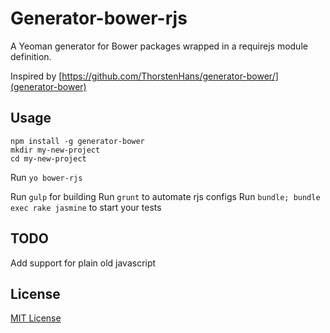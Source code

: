 # Generator-bower-rjs

A Yeoman generator for Bower packages wrapped in a requirejs module definition.

Inspired by [https://github.com/ThorstenHans/generator-bower/](generator-bower)
## Usage ##
```
npm install -g generator-bower
mkdir my-new-project
cd my-new-project
```

Run `yo bower-rjs`

Run `gulp`  for building
Run `grunt` to automate rjs configs
Run `bundle; bundle exec rake jasmine` to start your tests
## TODO ##

Add support for plain old javascript

## License
[MIT License](http://en.wikipedia.org/wiki/MIT_License)
